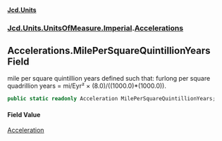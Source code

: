 #### [Jcd.Units](index.md 'index')
### [Jcd.Units.UnitsOfMeasure.Imperial](Jcd.Units.UnitsOfMeasure.Imperial.md 'Jcd.Units.UnitsOfMeasure.Imperial').[Accelerations](Accelerations.md 'Jcd.Units.UnitsOfMeasure.Imperial.Accelerations')

## Accelerations.MilePerSquareQuintillionYears Field

mile per square quintillion years defined such that: furlong per square quadrillion years = mi/Eyr² ×
(8.0)/((1000.0)*(1000.0)).

```csharp
public static readonly Acceleration MilePerSquareQuintillionYears;
```

#### Field Value
[Acceleration](Acceleration.md 'Jcd.Units.UnitTypes.Acceleration')